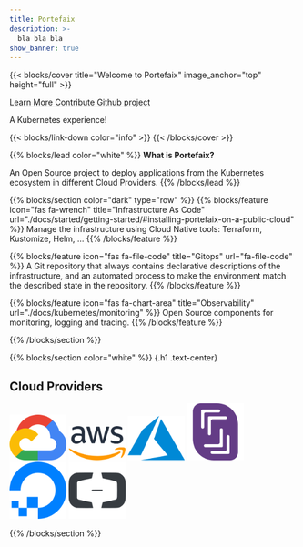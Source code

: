 ```yaml
---
title: Portefaix
description: >-
  bla bla bla
show_banner: true
---
```


{{< blocks/cover title="Welcome to Portefaix" image_anchor="top" height="full" >}}

<!-- prettier-ignore -->
<!-- ![OpenTelemetry](/img/logos/opentelemetry-horizontal-color.svg)
{.otel-logo} -->

<a class="btn btn-lg btn-primary me-3 mb-4" href="/docs/">
  Learn More <i class="fas fa-arrow-alt-circle-right ms-2"></i>
</a>
<a class="btn btn-lg btn-primary me-3 mb-4" href="/docs/about/contributing/">
  Contribute <i class="fas fa-pencil ms-2"></i>
</a>
<a class="btn btn-lg btn-secondary me-3 mb-4" href="https://github.com/portefaix">
  Github project <i class="fab fa-github ms-2 "></i>
</a>
<p class="lead mt-5">A Kubernetes experience!</p>

{{< blocks/link-down color="info" >}}
{{< /blocks/cover >}}


{{% blocks/lead color="white" %}}
<strong>What is Portefaix?</strong>

An Open Source project to deploy applications from the Kubernetes ecosystem in different Cloud Providers.
{{% /blocks/lead %}}


{{% blocks/section color="dark" type="row" %}}
{{% blocks/feature icon="fas fa-wrench" title="Infrastructure As Code" url="./docs/started/getting-started/#installing-portefaix-on-a-public-cloud" %}}
Manage the infrastructure using Cloud Native tools: Terraform, Kustomize, Helm, ...
{{% /blocks/feature %}}


{{% blocks/feature icon="fas fa-file-code" title="Gitops" url="fa-file-code" %}}
A Git repository that always contains declarative descriptions of the infrastructure, and an
automated process to make the environment match the described state in the repository.
{{% /blocks/feature %}}


{{% blocks/feature icon="fas fa-chart-area" title="Observability" url="./docs/kubernetes/monitoring" %}}
Open Source components for monitoring, logging and tracing.
{{% /blocks/feature %}}


{{% /blocks/section %}}


{{% blocks/section color="white" %}}
{.h1 .text-center}
<div class="col">
	<h2 class="text-center pb-3">Cloud Providers</h2>
	<p class="text-center showcase">
		<a href="https://cloud.google.com/"><img alt="Google Cloud" width="100" src="google-cloud.svg" /></a>
		<a href="https://aws.amazon.com/"><img alt="AWS" width="100" src="aws.svg" /></a>
		<a href="https://azure.microsoft.com/"><img alt="Azure" width="100" src="azure-icon.svg" /></a>
		<a href="https://www.scaleway.com/"><img alt="altavr" width="100" src="scaleway-icon.svg" /></a>
		<a href="https://www.digitalocean.com/"><img alt="Embark Studios" width="100" src="digitalocean-icon.svg" /></a>
		<a href="https://www.alibabacloud.com/"><img alt="accelbyte" width="100" src="alibabacloud-icon.svg" /></a>
	</p>
</div>
{{% /blocks/section %}}


<!-- {{% blocks/section color="white" type="row" %}}

{{% blocks/feature icon="fab fa-app-store-ios" title="Download **from AppStore**" %}}
Get the Goldydocs app!
{{% /blocks/feature %}}

{{% blocks/feature icon="fab fa-github" title="Contributions welcome!"
    url="[https://github.com/portefaix/portefaix](https://github.com/portefaix/portefaix-website)" %}}
We do a [Pull Request](https://github.com/portefaix/portefaix-website/pulls)
contributions workflow on **GitHub**. New users are always welcome!
{{% /blocks/feature %}}

{{% blocks/feature icon="fab fa-twitter" title="Follow us on Twitter!"
    url="https://twitter.com/GoHugoIO" %}}
For announcement of latest features etc.
{{% /blocks/feature %}}

{{% /blocks/section %}} -->

<!-- 
{{% blocks/section %}}
This is the another section
{.h1 .text-center}
{{% /blocks/section %}} -->